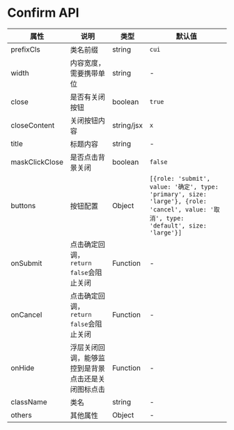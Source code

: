 # Confirm API

属性 | 说明 | 类型 | 默认值
-----|-----|-----|------
prefixCls | 类名前缀 | string | `cui`
width | 内容宽度，需要携带单位 | string | -
close | 是否有关闭按钮 | boolean | `true`
closeContent | 关闭按钮内容 | string/jsx | `x`
title | 标题内容 | string | -
maskClickClose | 是否点击背景关闭 | boolean | `false`
buttons | 按钮配置 | Object | `[{role: 'submit', value: '确定', type: 'primary', size: 'large'}, {role: 'cancel', value: '取消', type: 'default', size: 'large'}]`
onSubmit | 点击确定回调，`return false`会阻止关闭 | Function | -
onCancel | 点击确定回调，`return false`会阻止关闭 | Function | -
onHide | 浮层关闭回调，能够监控到是背景点击还是关闭图标点击  | Function | -
className | 类名 | string | -
others | 其他属性 | Object | -